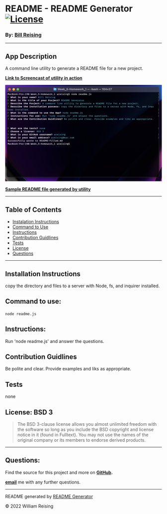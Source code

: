 # README - README Generator [![License](https://img.shields.io/badge/License-BSD_3--Clause-blue.svg)](https://opensource.org/licenses/BSD-3-Clause)

### By: [Bill Reising](#questions)

---

## App Description

A command line utility to generate a README file for a new project.

**[Link to Screencast of utility in action](https://drive.google.com/file/d/1R4LeteEnSQppnwmtE_sDOX09Xy2hz_P-/view)**

![Screen Shot](screenshot.png)

**[Sample README file generated by utility](README-Filled.md)**

---

## Table of Contents
- [Instalation Instructions](#installation-instructions)
- [Command to Use](#command-to-use)
- [Instructions](#instructions)
- [Contribution Guidlines](#contribution-guidlines)
- [Tests](#tests)
- [License](#license-bsd-3)
- [Questions](#questions)

---

## Installation Instructions

copy the directory and files to a server with Node, fs, and inquirer installed.

## Command to use:

<code>node readme.js</code>

## Instructions:

Run 'node readme.js' and answer the questions.

## Contribution Guidlines

Be polite and clear. Provide examples and liks as appropriate.

## Tests

none

## License: BSD 3

>The BSD 3-clause license allows you almost unlimited freedom with the software so long as you include the BSD copyright and license notice in it (found in Fulltext). You may not use the names of the original company or its members to endorse derived products.

---

## Questions:

Find the source for this project and more on **[GitHub](https://github.com/wreising).**

**[email](wreising@mac.com)** me with any further questions.

---

README generated by [README Generator](https://github.com/wreising/Week_5-Homework_1)

© 2022 William Reising
